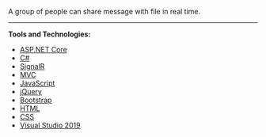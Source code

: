 A group of people can share message with file in real time.
<hr />

<strong>Tools and Technologies:</strong> <br />

<ul>
  <li><a href="https://dotnet.microsoft.com/learn/aspnet/what-is-aspnet-core">ASP.NET Core</a></li>
  <li><a href="https://docs.microsoft.com/en-us/dotnet/csharp/">C#</a></li>
  <li><a href="https://dotnet.microsoft.com/apps/aspnet/signalr">SignalR</a></li>
  <li><a href="https://dotnet.microsoft.com/apps/aspnet/mvc">MVC</a></li>
  <li><a href="https://developer.mozilla.org/en-US/docs/Web/JavaScript">JavaScript</a></li>
  <li><a href="https://jquery.com/">jQuery</a></li>
  <li><a href="https://getbootstrap.com/">Bootstrap</a></li>
  <li><a href="https://en.wikipedia.org/wiki/HTML">HTML</a></li>
  <li><a href="https://en.wikipedia.org/wiki/CSS">CSS</a></li>
  <li><a href="https://docs.microsoft.com/en-us/visualstudio/?view=vs-2019">Visual Studio 2019</a></li>
</ul>
